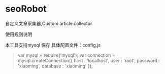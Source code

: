 # seoRobot
自定义文章采集器,Custom article collector

使用规则说明

本工具支持mysql 保存
具体配置文件：config.js

>var mysql      = require('mysql');
>var connection = mysql.createConnection({
>host     : 'localhost',
>user     : 'root',
>password : 'xiaoming',
>database : 'xiaoming'
>});
